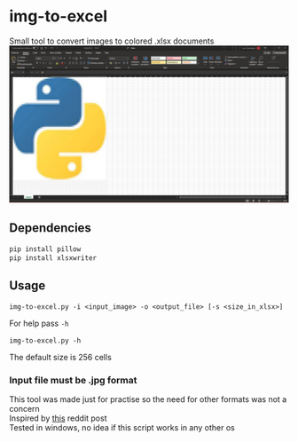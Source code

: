 # img-to-excel
Small tool to convert images to colored .xlsx documents
![Screenshot](/Screenshot.png)
## Dependencies
```
pip install pillow
pip install xlsxwriter
```
## Usage
```
img-to-excel.py -i <input_image> -o <output_file> [-s <size_in_xlsx>]
```
For help pass `-h`
```
img-to-excel.py -h
```
The default size is 256 cells
### Input file must be .jpg format
This tool was made just for practise so the need for other formats was not a concern<br>
Inspired by [this](https://www.reddit.com/r/InternetIsBeautiful/comments/m0h72d/convert_pictures_into_excel_spreadsheets_with/) reddit post<br>
Tested in windows, no idea if this script works in any other os
